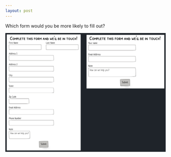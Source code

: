 ```yaml
---
layout: post
---
```


Which form would you be more likely to fill out?

[![two forms, one is too long](/images/long-form-short-form.png)](/images/long-form-short-form.png)

